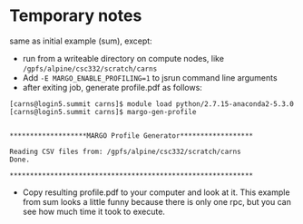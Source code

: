 # Temporary notes

same as initial example (sum), except:

* run from a writeable directory on compute nodes, like `/gpfs/alpine/csc332/scratch/carns`
* Add `-E MARGO_ENABLE_PROFILING=1` to jsrun command line arguments
* after exiting job, generate profile.pdf as follows:

```
[carns@login5.summit carns]$ module load python/2.7.15-anaconda2-5.3.0
[carns@login5.summit carns]$ margo-gen-profile


*******************MARGO Profile Generator******************

Reading CSV files from: /gpfs/alpine/csc332/scratch/carns
Done.

************************************************************
```

* Copy resulting profile.pdf to your computer and look at it. This example from sum looks a little funny because there is only one rpc, but you can see how much time it took to execute.
